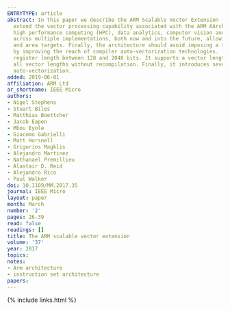 ```yaml
---
ENTRYTYPE: article
abstract: In this paper we describe the ARM Scalable Vector Extension (SVE). Several goals guided the design of the architecture. First was the need to
  extend the vector processing capability associated with the ARM AArch64 execution state to better address the compute requirements in domains such as
  high performance computing (HPC), data analytics, computer vision and machine learning. Second was the desire to introduce an extension that can scale
  across multiple implementations, both now and into the future, allowing CPU designers to choose the vector length most suitable for their power, performance
  and area targets. Finally, the architecture should avoid imposing a software development cost as the vector length changes and where possible reduce it
  by improving the reach of compiler auto-vectorization technologies.  We believe SVE achieves these goals. It allows implementations to choose a vector
  register length between 128 and 2048 bits. It supports a vector length agnostic programming model which allows code to run and scale automatically across
  all vector lengths without recompilation. Finally, it introduces several innovative features that begin to overcome some of the traditional barriers to
  auto-vectorization.
added: 2019-06-01
affiliation: ARM Ltd
ar_shortname: IEEE Micro
authors:
- Nigel Stephens
- Stuart Biles
- Matthias Boettcher
- Jacob Eapen
- Mbou Eyole
- Giacomo Gabrielli
- Matt Horsnell
- Grigorios Magklis
- Alejandro Martinez
- Nathanael Premillieu
- Alastair D. Reid
- Alejandro Rico
- Paul Walker
doi: 10.1109/MM.2017.35
journal: IEEE Micro
layout: paper
month: March
number: '2'
pages: 26-39
read: false
readings: []
title: The ARM scalable vector extension
volume: '37'
year: 2017
topics:
notes:
- Arm architecture
- instruction set architecture
papers:
---
```


{% include links.html %}

